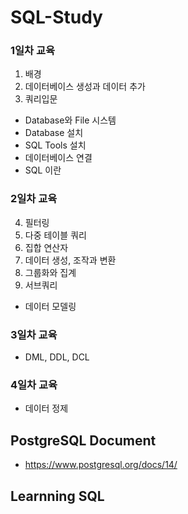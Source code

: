 # SQL-Study

### 1일차 교육 
1. 배경    
2. 데이터베이스 생성과 데이터 추가    
3. 쿼리입문   
+ Database와 File 시스템 
+ Database 설치 
+ SQL Tools 설치 
+ 데이터베이스 연결 
+ SQL 이란 

### 2일차 교육    
4. 필터링   
5. 다중 테이블 쿼리    
6. 집합 연산자   
7. 데이터 생성, 조작과 변환   
8. 그룹화와 집계   
9. 서브쿼리    
+ 데이터 모델링 

### 3일차 교육 
+ DML, DDL, DCL 

### 4일차 교육 
+ 데이터 정제

## PostgreSQL Document 
+ https://www.postgresql.org/docs/14/

## Learnning SQL 
